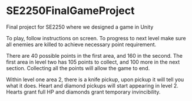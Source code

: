 # SE2250FinalGameProject
Final project for SE2250 where we designed a game in Unity

To play, follow instructions on screen. To progress to next level make sure all enemies are killed to achieve necessary point requirement.

There are 40 possible points in the first area, and 160 in the second. The first area in level two has 105 points to collect, and 100 more in the next section. Collecting all the points will allow the game to end. 

Within level one area 2, there is a knife pickup, upon pickup it will tell you what it does. Heart and diamond pickups will start appearing in level 2. Hearts grant full HP and diamonds grant temporary invincibility. 
